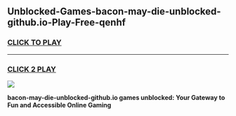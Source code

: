 
## Unblocked-Games-bacon-may-die-unblocked-github.io-Play-Free-qenhf
<h3>
<a href="https://premium76.site?title=bacon-may-die-unblocked-github.io&ref=10A">CLICK TO PLAY</a></h3>
<hr>

<h3>
<a href="https://premium76.site?title=bacon-may-die-unblocked-github.io&ref=10A">CLICK 2 PLAY</a>
  
</h3>

<a href="https://premium76.site?title=bacon-may-die-unblocked-github.io&ref=10A"><img src="https://clearcache.store/games.png"></a>


**bacon-may-die-unblocked-github.io games unblocked: Your Gateway to Fun and Accessible Online Gaming**
